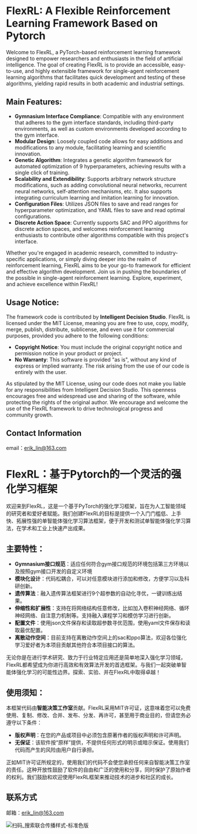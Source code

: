 # FlexRL: A Flexible Reinforcement Learning Framework Based on Pytorch

Welcome to FlexRL, a PyTorch-based reinforcement learning framework designed to empower researchers and enthusiasts in the field of artificial intelligence. The goal of creating FlexRL is to provide an accessible, easy-to-use, and highly extensible framework for single-agent reinforcement learning algorithms that facilitates quick development and testing of these algorithms, yielding rapid results in both academic and industrial settings.

## Main Features:

- **Gymnasium Interface Compliance**: Compatible with any environment that adheres to the gym interface standards, including third-party environments, as well as custom environments developed according to the gym interface.
- **Modular Design**: Loosely coupled code allows for easy additions and modifications to any module, facilitating learning and scientific innovation.
- **Genetic Algorithm**: Integrates a genetic algorithm framework for automated optimization of 9 hyperparameters, achieving results with a single click of training.
- **Scalability and Extendibility**: Supports arbitrary network structure modifications, such as adding convolutional neural networks, recurrent neural networks, self-attention mechanisms, etc. It also supports integrating curriculum learning and imitation learning for innovation.
- **Configuration Files**: Utilizes JSON files to save and read ranges for hyperparameter optimization, and YAML files to save and read optimal configurations.
- **Discrete Action Space**: Currently supports SAC and PPO algorithms for discrete action spaces, and welcomes reinforcement learning enthusiasts to contribute other algorithms compatible with this project's interface.

Whether you're engaged in academic research, committed to industry-specific applications, or simply diving deeper into the realm of reinforcement learning, FlexRL aims to be your go-to framework for efficient and effective algorithm development. Join us in pushing the boundaries of the possible in single-agent reinforcement learning. Explore, experiment, and achieve excellence within FlexRL!

## Usage Notice:

The framework code is contributed by **Intelligent Decision Studio**. FlexRL is licensed under the MIT License, meaning you are free to use, copy, modify, merge, publish, distribute, sublicense, and even use it for commercial purposes, provided you adhere to the following conditions:

- **Copyright Notice**: You must include the original copyright notice and permission notice in your product or project.
- **No Warranty**: This software is provided "as is", without any kind of express or implied warranty. The risk arising from the use of our code is entirely with the user.

As stipulated by the MIT License, using our code does not make you liable for any responsibilities from Intelligent Decision Studio. This openness encourages free and widespread use and sharing of the software, while protecting the rights of the original author. We encourage and welcome the use of the FlexRL framework to drive technological progress and community growth.

## Contact Information

email：erik_lin@163.com

# FlexRL：基于Pytorch的一个灵活的强化学习框架

欢迎来到FlexRL，这是一个基于PyTorch的强化学习框架，旨在为人工智能领域的研究者和爱好者赋能。我们创建FlexRL的目标是提供一个入门门槛低、上手快、拓展性强的单智能体强化学习算法框架，便于开发和测试单智能体强化学习算法，在学术和工业上快速产出成果。

## 主要特性：

- **Gymnasium接口规范**：适应任何符合gym接口规范的环境包括第三方环境以及按照gym接口开发的自定义环境
- **模块化设计**：代码松耦合，可以对任意模块进行添加和修改，方便学习以及科研创新。
- **遗传算法**：融入遗传算法框架进行9个超参数的自动化寻优，一键训练出结果。
- **伸缩性和扩展性**：支持在将网络结构任意修改，比如加入卷积神经网络、循环神经网络、自注意力机制等。支持融入课程学习和模仿学习进行创新。
- **配置文件**：使用json文件保存和读取超参数寻优范围，使用yaml文件保存和读取最优配置。
- **离散动作空间**：目前支持在离散动作空间上的sac和ppo算法，欢迎各位强化学习爱好者为本项目贡献其他符合本项目接口的算法。

无论你是在进行学术研究、致力于行业特定应用还是简单地深入强化学习领域，FlexRL都希望成为你进行高效和有效算法开发的首选框架。与我们一起突破单智能体强化学习的可能性边界。探索、实验、并在FlexRL中取得卓越！

## 使用须知：

本框架代码由**智能决策工作室**贡献。FlexRL采用MIT许可证，这意味着您可以免费使用、复制、修改、合并、发布、分发、再许可，甚至用于商业目的，但请您务必遵守以下条件：

- **版权声明**：在您的产品或项目中必须包含原著作者的版权声明和许可声明。
- **无保证**：该软件按“原样”提供，不提供任何形式的明示或暗示保证。使用我们代码而产生的风险由用户自行承担。

正如MIT许可证所规定的，使用我们的代码不会使您承担任何来自智能决策工作室的责任。这种开放性鼓励了软件的自由和广泛的使用和分享，同时保护了原始作者的权利。我们鼓励和欢迎使用FlexRL框架来推动技术的进步和社区的成长。

## 联系方式

邮箱：erik_lin@163.com

![扫码_搜索联合传播样式-标准色版](https://github.com/Erik-Lin/FlexRL/assets/93082050/78d26b43-bc7a-4bcf-80a1-19c32f4452eb)
